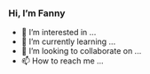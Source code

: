 ### Hi, I’m Fanny
- 👀 I’m interested in ...
- 🌱 I’m currently learning ...
- 💞️ I’m looking to collaborate on ...
- 📫 How to reach me ...

<!---
fannyestrom/fannyestrom is a ✨ special ✨ repository because its `README.md` (this file) appears on your GitHub profile.
You can click the Preview link to take a look at your changes.
--->

